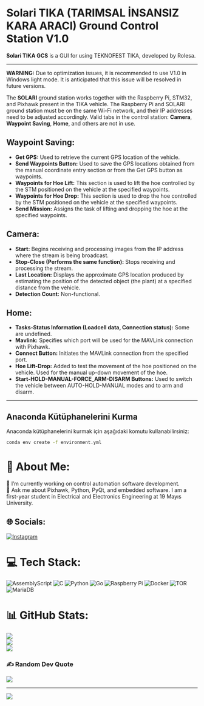 # Solari TIKA (TARIMSAL İNSANSIZ KARA ARACI) Ground Control Station V1.0

**Solari TIKA GCS** is a GUI for using TEKNOFEST TIKA, developed by Rolesa.

---

**WARNING:** Due to optimization issues, it is recommended to use V1.0 in Windows light mode. It is anticipated that this issue will be resolved in future versions.

The **SOLARI** ground station works together with the Raspberry Pi, STM32, and Pixhawk present in the TIKA vehicle. The Raspberry Pi and SOLARI ground station must be on the same Wi-Fi network, and their IP addresses need to be adjusted accordingly. Valid tabs in the control station: **Camera**, **Waypoint Saving**, **Home**, and others are not in use.

## Waypoint Saving:

- **Get GPS:** Used to retrieve the current GPS location of the vehicle.
- **Send Waypoints Button:** Used to save the GPS locations obtained from the manual coordinate entry section or from the Get GPS button as waypoints.
- **Waypoints for Hoe Lift:** This section is used to lift the hoe controlled by the STM positioned on the vehicle at the specified waypoints.
- **Waypoints for Hoe Drop:** This section is used to drop the hoe controlled by the STM positioned on the vehicle at the specified waypoints.
- **Send Mission:** Assigns the task of lifting and dropping the hoe at the specified waypoints.

## Camera:

- **Start:** Begins receiving and processing images from the IP address where the stream is being broadcast.
- **Stop-Close (Performs the same function):** Stops receiving and processing the stream.
- **Last Location:** Displays the approximate GPS location produced by estimating the position of the detected object (the plant) at a specified distance from the vehicle.
- **Detection Count:** Non-functional.

## Home:

- **Tasks-Status Information (Loadcell data, Connection status):** Some are undefined.
- **Mavlink:** Specifies which port will be used for the MAVLink connection with Pixhawk.
- **Connect Button:** Initiates the MAVLink connection from the specified port.
- **Hoe Lift-Drop:** Added to test the movement of the hoe positioned on the vehicle. Used for the manual up-down movement of the hoe.
- **Start-HOLD-MANUAL-FORCE_ARM-DISARM Buttons:** Used to switch the vehicle between AUTO-HOLD-MANUAL modes and to arm and disarm.

---
## Anaconda Kütüphanelerini Kurma

Anaconda kütüphanelerini kurmak için aşağıdaki komutu kullanabilirsiniz:

```bash
conda env create -f environment.yml
```
# 💫 About Me:
🔭 I’m currently working on control automation software development.<br>
💬 Ask me about Pixhawk, Python, PyQt, and embedded software.
I am a first-year student in Electrical and Electronics Engineering at 19 Mayıs University.

## 🌐 Socials:
[![Instagram](https://img.shields.io/badge/Instagram-%23E4405F.svg?logo=Instagram&logoColor=white)](https://instagram.com/tunahangenc_c) 

# 💻 Tech Stack:
![AssemblyScript](https://img.shields.io/badge/assembly%20script-%23000000.svg?style=for-the-badge&logo=assemblyscript&logoColor=white) 
![C](https://img.shields.io/badge/c-%2300599C.svg?style=for-the-badge&logo=c&logoColor=white) 
![Python](https://img.shields.io/badge/python-3670A0?style=for-the-badge&logo=python&logoColor=ffdd54) 
![Go](https://img.shields.io/badge/go-%2300ADD8.svg?style=for-the-badge&logo=go&logoColor=white) 
![Raspberry Pi](https://img.shields.io/badge/-RaspberryPi-C51A4A?style=for-the-badge&logo=Raspberry-Pi) 
![Docker](https://img.shields.io/badge/docker-%230db7ed.svg?style=for-the-badge&logo=docker&logoColor=white) 
![TOR](https://img.shields.io/badge/tor-%237E4798.svg?style=for-the-badge&logo=tor-project&logoColor=white) 
![MariaDB](https://img.shields.io/badge/MariaDB-003545?style=for-the-badge&logo=mariadb&logoColor=white)

# 📊 GitHub Stats:
![](https://github-readme-stats.vercel.app/api?username=rolesa&theme=dark&hide_border=false&include_all_commits=false&count_private=false)<br/>
![](https://github-readme-streak-stats.herokuapp.com/?user=rolesa&theme=dark&hide_border=false)<br/>
![](https://github-readme-stats.vercel.app/api/top-langs/?username=rolesa&theme=dark&hide_border=false&include_all_commits=false&count_private=false&layout=compact)

### ✍️ Random Dev Quote
![](https://quotes-github-readme.vercel.app/api?type=horizontal&theme=radical)

---

[![](https://visitcount.itsvg.in/api?id=rolesa&icon=0&color=0)](https://visitcount.itsvg.in)

<!-- Proudly created with GPRM ( https://gprm.itsvg.in ) -->

